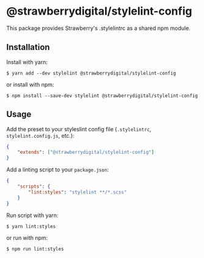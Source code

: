 # @strawberrydigital/stylelint-config

This package provides Strawberry's .stylelintrc as a shared npm module.

## Installation
Install with yarn:
```shell
$ yarn add --dev stylelint @strawberrydigital/stylelint-config
```

or install with npm:
```shell
$ npm install --save-dev stylelint @strawberrydigital/stylelint-config
```

## Usage
Add the preset to your styleslint config file (`.stylelintrc`, `stylelint.config.js`, etc.):
```json
{
    "extends": ["@strawberrydigital/stylelint-config"]
}
```

Add a linting script to your `package.json`:
```json
{
    "scripts": {
        "lint:styles": "stylelint **/*.scss"
    }
}
```

Run script with yarn:
```shell
$ yarn lint:styles
```

or run with npm:
```shell
$ npm run lint:styles
```
